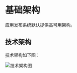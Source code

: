 # 基础架构

应用发布系统默认提供高可用架构。

## 技术架构

技术架构如下图：

![技术架构图](../../../../../image/MPaas/APP-Publish/1.png)
